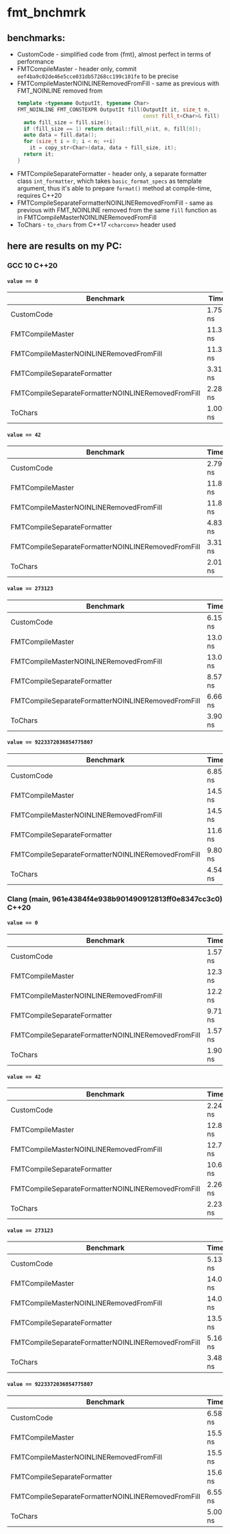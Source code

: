 # fmt_bnchmrk

## benchmarks:

* CustomCode - simplified code from {fmt}, almost perfect in terms of
  performance
* FMTCompileMaster - header only, commit `eef4ba9c02de46e5cce031db57268cc199c101fe` to be
  precise
* FMTCompileMasterNOINLINERemovedFromFill - same as previous with FMT_NOINLINE
  removed from
  ```cpp
  template <typename OutputIt, typename Char>
  FMT_NOINLINE FMT_CONSTEXPR OutputIt fill(OutputIt it, size_t n,
                                           const fill_t<Char>& fill) {
    auto fill_size = fill.size();
    if (fill_size == 1) return detail::fill_n(it, n, fill[0]);
    auto data = fill.data();
    for (size_t i = 0; i < n; ++i)
      it = copy_str<Char>(data, data + fill_size, it);
    return it;
  }
  ```
* FMTCompileSeparateFormatter - header only, a separate formatter
  class `int_formatter`, which takes `basic_format_specs` as template argument,
  thus it's able to prepare `format()` method at compile-time, requires C++20
* FMTCompileSeparateFormatterNOINLINERemovedFromFill - same as previous with
  FMT_NOINLINE removed from the same `fill` function as in
  FMTCompileMasterNOINLINERemovedFromFill
* ToChars - `to_chars` from C++17 `<charconv>` header used

## here are results on my PC:

### GCC 10 C++20

#### `value == 0`

| Benchmark                                          |    Time |
| ---------------------------------------------------|---------|
| CustomCode                                         | 1.75 ns |
| FMTCompileMaster                                   | 11.3 ns |
| FMTCompileMasterNOINLINERemovedFromFill            | 11.3 ns |
| FMTCompileSeparateFormatter                        | 3.31 ns |
| FMTCompileSeparateFormatterNOINLINERemovedFromFill | 2.28 ns |
| ToChars                                            |1.000 ns |

#### `value == 42`

| Benchmark                                          |    Time |
| ---------------------------------------------------|---------|
| CustomCode                                         | 2.79 ns |
| FMTCompileMaster                                   | 11.8 ns |
| FMTCompileMasterNOINLINERemovedFromFill            | 11.8 ns |
| FMTCompileSeparateFormatter                        | 4.83 ns |
| FMTCompileSeparateFormatterNOINLINERemovedFromFill | 3.31 ns |
| ToChars                                            | 2.01 ns |

#### `value == 273123`

| Benchmark                                          |    Time |
| ---------------------------------------------------|---------|
| CustomCode                                         | 6.15 ns |
| FMTCompileMaster                                   | 13.0 ns |
| FMTCompileMasterNOINLINERemovedFromFill            | 13.0 ns |
| FMTCompileSeparateFormatter                        | 8.57 ns |
| FMTCompileSeparateFormatterNOINLINERemovedFromFill | 6.66 ns |
| ToChars                                            | 3.90 ns |

#### `value == 9223372036854775807`

| Benchmark                                          |    Time |
| ---------------------------------------------------|---------|
| CustomCode                                         | 6.85 ns |
| FMTCompileMaster                                   | 14.5 ns |
| FMTCompileMasterNOINLINERemovedFromFill            | 14.5 ns |
| FMTCompileSeparateFormatter                        | 11.6 ns |
| FMTCompileSeparateFormatterNOINLINERemovedFromFill | 9.80 ns |
| ToChars                                            | 4.54 ns |


### Clang (main, 961e4384f4e938b901490912813ff0e8347cc3c0) C++20

#### `value == 0`

| Benchmark                                          |    Time |
| ---------------------------------------------------|---------|
| CustomCode                                         | 1.57 ns |
| FMTCompileMaster                                   | 12.3 ns |
| FMTCompileMasterNOINLINERemovedFromFill            | 12.2 ns |
| FMTCompileSeparateFormatter                        | 9.71 ns |
| FMTCompileSeparateFormatterNOINLINERemovedFromFill | 1.57 ns |
| ToChars                                            | 1.90 ns |

#### `value == 42`

| Benchmark                                          |    Time |
| ---------------------------------------------------|---------|
| CustomCode                                         | 2.24 ns |
| FMTCompileMaster                                   | 12.8 ns |
| FMTCompileMasterNOINLINERemovedFromFill            | 12.7 ns |
| FMTCompileSeparateFormatter                        | 10.6 ns |
| FMTCompileSeparateFormatterNOINLINERemovedFromFill | 2.26 ns |
| ToChars                                            | 2.23 ns |

#### `value == 273123`

| Benchmark                                          |    Time |
| ---------------------------------------------------|---------|
| CustomCode                                         | 5.13 ns |
| FMTCompileMaster                                   | 14.0 ns |
| FMTCompileMasterNOINLINERemovedFromFill            | 14.0 ns |
| FMTCompileSeparateFormatter                        | 13.5 ns |
| FMTCompileSeparateFormatterNOINLINERemovedFromFill | 5.16 ns |
| ToChars                                            | 3.48 ns |

#### `value == 9223372036854775807`

| Benchmark                                          |    Time |
| ---------------------------------------------------|---------|
| CustomCode                                         | 6.58 ns |
| FMTCompileMaster                                   | 15.5 ns |
| FMTCompileMasterNOINLINERemovedFromFill            | 15.5 ns |
| FMTCompileSeparateFormatter                        | 15.6 ns |
| FMTCompileSeparateFormatterNOINLINERemovedFromFill | 6.55 ns |
| ToChars                                            | 5.00 ns |


